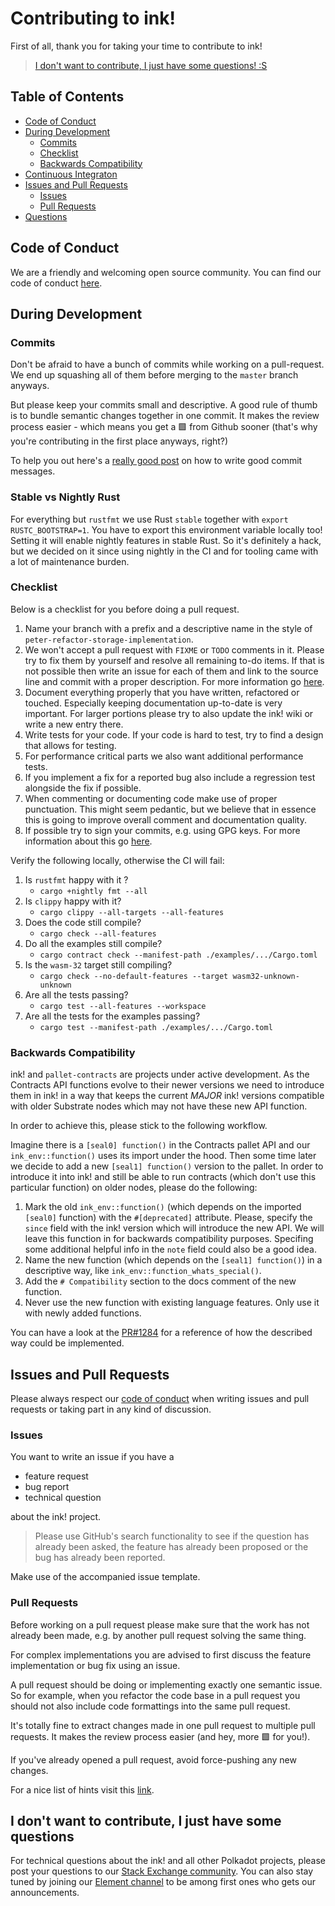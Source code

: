 # Contributing to ink!

First of all, thank you for taking your time to contribute to ink!

> [I don't want to contribute, I just have some questions! :S](#I-dont-want-to-contribute-I-just-have-some-questions)

## Table of Contents
* [Code of Conduct](#code-of-conduct)
* [During Development](#during-development)
    * [Commits](#commits)
    * [Checklist](#checklist)
    * [Backwards Compatibility](#backwards-compatibility)
* [Continuous Integraton](#continuous-integration)
* [Issues and Pull Requests](#issues-and-pull-requests)
    * [Issues](#issues)
    * [Pull Requests](#pull-requests)
* [Questions](I-dont-want-to-contribute-I-just-have-some-questions)

## Code of Conduct

We are a friendly and welcoming open source community.
You can find our code of conduct [here](CODE_OF_CONDUCT.md).

## During Development

### Commits

Don't be afraid to have a bunch of commits while working on a pull-request. We end up
squashing all of them before merging to the `master` branch anyways.

But please keep your commits small and descriptive. A good rule of thumb is to
bundle semantic changes together in one commit. It makes the review
process easier - which means you get a 🟩 from Github sooner (that's why you're
contributing in the first place anyways, right?)

To help you out here's a [really good post](https://cbea.ms/git-commit/) on how to write good commit
messages.

### Stable vs Nightly Rust

For everything but `rustfmt` we use Rust `stable` together with `export RUSTC_BOOTSTRAP=1`.
You have to export this environment variable locally too! Setting it will enable nightly
features in stable Rust. So it's definitely a hack, but we decided on it since using nightly
in the CI and for tooling came with a lot of maintenance burden.

### Checklist

Below is a checklist for you before doing a pull request.

1. Name your branch with a prefix and a descriptive name in the style of `peter-refactor-storage-implementation`.
1. We won't accept a pull request with `FIXME` or `TODO` comments in it.
   Please try to fix them by yourself and resolve all remaining to-do items.
   If that is not possible then write an issue for each of them and link to the source line and commit with a proper description. For more information go [here](#Issues-&-pull-requests).
1. Document everything properly that you have written, refactored or touched. Especially keeping documentation up-to-date is very important. For larger portions please try to also update the ink! wiki or write a new entry there.
1. Write tests for your code. If your code is hard to test, try to find a design that allows for testing.
1. For performance critical parts we also want additional performance tests.
1. If you implement a fix for a reported bug also include a regression test alongside the fix if possible.
1. When commenting or documenting code make use of proper punctuation.
   This might seem pedantic, but we believe that in essence this is going to improve overall comment and documentation quality.
1. If possible try to sign your commits, e.g. using GPG keys. For more information about this go [here](https://help.github.com/en/articles/signing-commits).

Verify the following locally, otherwise the CI will fail:

1. Is `rustfmt` happy with it ?
    - `cargo +nightly fmt --all`
1. Is `clippy` happy with it?
    - `cargo clippy --all-targets --all-features`
1. Does the code still compile?
    - `cargo check --all-features`
1. Do all the examples still compile?
    - `cargo contract check --manifest-path ./examples/.../Cargo.toml`
1. Is the `wasm-32` target still compiling?
    - `cargo check --no-default-features --target wasm32-unknown-unknown`
1. Are all the tests passing?
    - `cargo test --all-features --workspace`
1. Are all the tests for the examples passing?
    - `cargo test --manifest-path ./examples/.../Cargo.toml`

### Backwards Compatibility

ink! and `pallet-contracts` are projects under active development. As the Contracts API
functions evolve to their newer versions we need to introduce them in ink! in a way that
keeps the current *MAJOR* ink! versions compatible with older Substrate nodes which
may not have these new API function.

In order to achieve this, please stick to the following workflow.

Imagine there is a `[seal0] function()` in the Contracts pallet API and our
`ink_env::function()` uses its import under the hood. Then some time later we decide
to add a new `[seal1] function()` version to the pallet. In order to introduce it into
ink! and still be able to run contracts (which don't use this particular function) on
older nodes, please do the following:

1. Mark the old `ink_env::function()` (which depends on the imported `[seal0]` function)
   with the `#[deprecated]` attribute. Please, specify the `since` field with the ink!
   version which will introduce the new API. We will leave this function in for backwards
   compatibility purposes. Specifing some additional helpful info in the `note` field
   could also be a good idea.
2. Name the new function (which depends on the `[seal1] function()`) in a descriptive
   way, like `ink_env::function_whats_special()`.
3. Add the `# Compatibility` section to the docs comment of the new function.
4. Never use the new function with existing language features. Only use it with newly
   added functions.

You can have a look at the [PR#1284](https://github.com/paritytech/ink/pull/1284/files#diff-e7cc1cdb3856da1293c785de863703d5961c324aa2018decb0166ea1eb0631e8R191) for a reference of how the described way could be implemented.


## Issues and Pull Requests

Please always respect our [code of conduct](CODE_OF_CONDUCT.md) when writing issues and pull requests or taking part in any kind of discussion.

### Issues

You want to write an issue if you have a
- feature request
- bug report
- technical question

about the ink! project.

> Please use GitHub's search functionality to see if the question has already been asked,
the feature has already been proposed or the bug has already been reported.

Make use of the accompanied issue template.

### Pull Requests

Before working on a pull request please make sure that the work has not already been made, e.g. by another pull request solving the same thing.

For complex implementations you are advised to first discuss the feature implementation or bug fix using an issue.

A pull request should be doing or implementing exactly one semantic issue. So for example, when you refactor the code base in a pull request you should not also include code formattings into the same pull request.

It's totally fine to extract changes made in one pull request to multiple pull requests. It makes the review process easier (and hey, more 🟩 for you!).

If you've already opened a pull request, avoid force-pushing any new changes.

For a nice list of hints visit this [link][GitHub Perfect Pull Reqest].

## I don't want to contribute, I just have some questions

For technical questions about the ink! and all other Polkadot projects, please post your questions to our [Stack Exchange community][Stack-Exchange-Link]. You can also stay tuned by joining our [Element channel][Riot-Smart-Contracts-ink] to be among first ones who gets our announcements.

[Stack-Exchange-Link]: https://substrate.stackexchange.com

[Riot-Smart-Contracts-ink]: https://riot.im/app/#/room/#ink:matrix.parity.io

[GitHub Perfect Pull Reqest]: https://github.blog/2015-01-21-how-to-write-the-perfect-pull-request/
